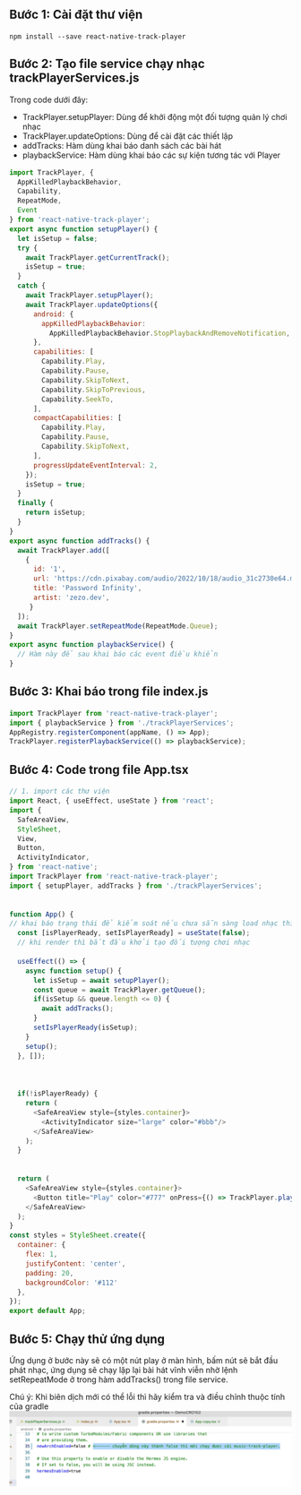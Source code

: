 ## Bước 1: Cài đặt thư viện
```
npm install --save react-native-track-player
```
## Bước 2: Tạo file service chạy nhạc trackPlayerServices.js
Trong code dưới đây: 
- TrackPlayer.setupPlayer: Dùng để khởi động một đối tượng quản lý chơi nhạc
- TrackPlayer.updateOptions: Dùng để cài đặt các thiết lập
- addTracks: Hàm dùng khai báo danh sách các bài hát
- playbackService: Hàm dùng khai báo các sự kiện tương tác với Player

 
```javascript
import TrackPlayer, {
  AppKilledPlaybackBehavior,
  Capability,
  RepeatMode,
  Event
} from 'react-native-track-player';
export async function setupPlayer() {
  let isSetup = false;
  try {
    await TrackPlayer.getCurrentTrack();
    isSetup = true;
  }
  catch {
    await TrackPlayer.setupPlayer();
    await TrackPlayer.updateOptions({
      android: {
        appKilledPlaybackBehavior:
          AppKilledPlaybackBehavior.StopPlaybackAndRemoveNotification,
      },
      capabilities: [
        Capability.Play,
        Capability.Pause,
        Capability.SkipToNext,
        Capability.SkipToPrevious,
        Capability.SeekTo,
      ],
      compactCapabilities: [
        Capability.Play,
        Capability.Pause,
        Capability.SkipToNext,
      ],
      progressUpdateEventInterval: 2,
    });
    isSetup = true;
  }
  finally {
    return isSetup;
  }
}
export async function addTracks() {
  await TrackPlayer.add([
    {
      id: '1',
      url: 'https://cdn.pixabay.com/audio/2022/10/18/audio_31c2730e64.mp3',
      title: 'Password Infinity',
      artist: 'zezo.dev',
     }
  ]);
  await TrackPlayer.setRepeatMode(RepeatMode.Queue);
}
export async function playbackService() {
  // Hàm này để sau khai báo các event điều khiển
}
```

## Bước 3: Khai báo trong file index.js
 
```javascript
import TrackPlayer from 'react-native-track-player';
import { playbackService } from './trackPlayerServices';
AppRegistry.registerComponent(appName, () => App);
TrackPlayer.registerPlaybackService(() => playbackService);
```

## Bước 4: Code trong file App.tsx

```javascript
// 1. import các thư viện
import React, { useEffect, useState } from 'react';
import {
  SafeAreaView,
  StyleSheet,
  View,
  Button,
  ActivityIndicator,
} from 'react-native';
import TrackPlayer from 'react-native-track-player';
import { setupPlayer, addTracks } from './trackPlayerServices';


function App() {
// khai báo trạng thái để kiểm soát nếu chưa sẵn sàng load nhạc thì hiện thị activityIndicator quay quay
  const [isPlayerReady, setIsPlayerReady] = useState(false);
  // khi render thì bắt đầu khởi tạo đối tượng chơi nhạc
  
  useEffect(() => {
    async function setup() {
      let isSetup = await setupPlayer();
      const queue = await TrackPlayer.getQueue();
      if(isSetup && queue.length <= 0) {
        await addTracks();
      }
      setIsPlayerReady(isSetup);
    }
    setup();
  }, []);
  
  
  
  if(!isPlayerReady) {
    return (
      <SafeAreaView style={styles.container}>
        <ActivityIndicator size="large" color="#bbb"/>
      </SafeAreaView>
    );
  }
  
  
  return (
    <SafeAreaView style={styles.container}>
      <Button title="Play" color="#777" onPress={() => TrackPlayer.play()}/>
    </SafeAreaView>
  );
}
const styles = StyleSheet.create({
  container: {
    flex: 1,
    justifyContent: 'center',
    padding: 20,
    backgroundColor: '#112'
  },
});
export default App;
```

## Bước 5: Chạy thử ứng dụng
Ứng dụng ở bước này sẽ có một nút play ở màn hình, bấm nút sẽ bắt đầu phát nhạc, ứng dụng sẽ chạy lặp lại bài hát vĩnh viễn nhờ lệnh setRepeatMode ở trong hàm addTracks() trong file service.

Chú ý:
Khi biên dịch mới có thể lỗi thì hãy kiểm tra và điều chỉnh thuộc tính của gradle
![Thời điểm hiện tại cần điều chỉnh gradle](https://raw.githubusercontent.com/spxedu/huong-dan-music-react-native/refs/heads/main/gradle.jpg
)






